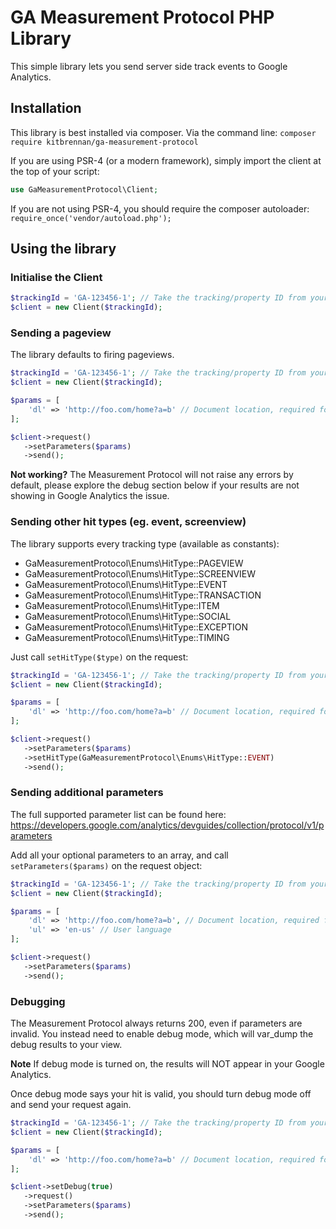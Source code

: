 # GA Measurement Protocol PHP Library

This simple library lets you send server side track events to Google Analytics.

## Installation

This library is best installed via composer. Via the command line: `composer require kitbrennan/ga-measurement-protocol`

If you are using PSR-4 (or a modern framework), simply import the client at the top of your script:
```php
use GaMeasurementProtocol\Client;
```

If you are not using PSR-4, you should require the composer autoloader: `require_once('vendor/autoload.php');`

## Using the library

### Initialise the Client

```php
$trackingId = 'GA-123456-1'; // Take the tracking/property ID from your Google Analytics account
$client = new Client($trackingId);
```

### Sending a pageview

The library defaults to firing pageviews.

```php
$trackingId = 'GA-123456-1'; // Take the tracking/property ID from your Google Analytics account
$client = new Client($trackingId);

$params = [
    'dl' => 'http://foo.com/home?a=b' // Document location, required for a 'pageview' type
];

$client->request()
   ->setParameters($params)
   ->send();
```

__Not working?__ The Measurement Protocol will not raise any errors by default, please explore the debug section below 
if your results are not showing in Google Analytics the issue.

### Sending other hit types (eg. event, screenview)

The library supports every tracking type (available as constants):

* GaMeasurementProtocol\Enums\HitType::PAGEVIEW
* GaMeasurementProtocol\Enums\HitType::SCREENVIEW
* GaMeasurementProtocol\Enums\HitType::EVENT
* GaMeasurementProtocol\Enums\HitType::TRANSACTION
* GaMeasurementProtocol\Enums\HitType::ITEM
* GaMeasurementProtocol\Enums\HitType::SOCIAL
* GaMeasurementProtocol\Enums\HitType::EXCEPTION
* GaMeasurementProtocol\Enums\HitType::TIMING 

Just call `setHitType($type)` on the request:

```php
$trackingId = 'GA-123456-1'; // Take the tracking/property ID from your Google Analytics account
$client = new Client($trackingId);

$params = [
    'dl' => 'http://foo.com/home?a=b' // Document location, required for a 'pageview' type
];

$client->request()
   ->setParameters($params)
   ->setHitType(GaMeasurementProtocol\Enums\HitType::EVENT)
   ->send();
```

### Sending additional parameters

The full supported parameter list can be found here: https://developers.google.com/analytics/devguides/collection/protocol/v1/parameters

Add all your optional parameters to an array, and call `setParameters($params)` on the request object: 

```php
$trackingId = 'GA-123456-1'; // Take the tracking/property ID from your Google Analytics account
$client = new Client($trackingId);

$params = [
    'dl' => 'http://foo.com/home?a=b', // Document location, required for a 'pageview' type
    'ul' => 'en-us' // User language
];

$client->request()
   ->setParameters($params)
   ->send();
```

### Debugging

The Measurement Protocol always returns 200, even if parameters are invalid. You instead need to enable debug mode, which 
will var_dump the debug results to your view.

__Note__ If debug mode is turned on, the results will NOT appear in your Google Analytics.

Once debug mode says your hit is valid, you should turn debug mode off and send your request again.

```php
$trackingId = 'GA-123456-1'; // Take the tracking/property ID from your Google Analytics account
$client = new Client($trackingId);

$params = [
    'dl' => 'http://foo.com/home?a=b' // Document location, required for a 'pageview' type
];

$client->setDebug(true)
   ->request()
   ->setParameters($params)
   ->send();
```
